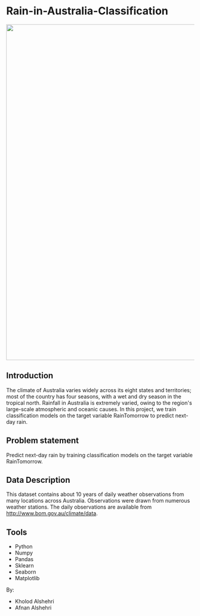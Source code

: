 # Rain-in-Australia-Classification


<img src ="https://nespclimate.com.au/wp-content/uploads/2018/06/feature_BoM-storm30.jpg" 
width="900">

## Introduction

The climate of Australia varies widely across its eight states and territories; most of the country has four seasons, with a wet and dry season in the tropical north.
Rainfall in Australia is extremely varied, owing to the region's large-scale atmospheric and oceanic causes. In this project, we train classification models on the target variable RainTomorrow to predict next-day rain.

## Problem statement
Predict next-day rain by training classification models on the target variable RainTomorrow.
## Data Description
This dataset contains about 10 years of daily weather observations from many locations across Australia.
Observations were drawn from numerous weather stations. The daily observations are available from http://www.bom.gov.au/climate/data.

## Tools
-	Python
-	Numpy
-	Pandas
-	Sklearn
-	Seaborn
-	Matplotlib

By:
- Kholod Alshehri
- Afnan Alshehri
